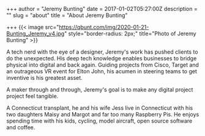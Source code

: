 +++
author = "Jeremy Bunting"
date = 2017-01-02T05:27:00Z
description = ""
slug = "about"
title = "About Jeremy Bunting"

+++
{{< image src="https://qbunt.com/img/2020-01-21-Bunting_Jeremy_v4.jpg" style="border-radius: 2px;" title="Photo of Jeremy Bunting" >}}

A tech nerd with the eye of a designer, Jeremy's work has pushed clients to do the unexpected. His deep tech knowledge enables businesses to bridge physical into digital and back again. Guiding projects from Cisco, Target and an outrageous VR event for Elton John, his acumen in steering teams to get inventive is his greatest asset.

A maker through and through, Jeremy's goal is to make any digital project project feel tangible.

A Connecticut transplant, he and his wife Jess live in Connecticut with his two daughters Maisy and Margot and far too many Raspberry Pis. He enjoys spending time with his kids, cycling, model aircraft, open source software and coffee.